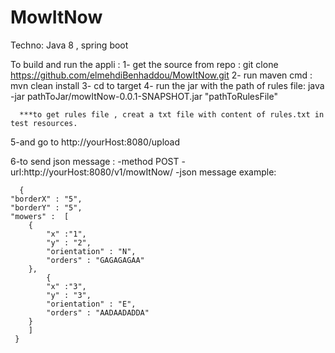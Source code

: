 # MowItNow

Techno:
 Java 8 , spring boot
 
To build and run the appli :
  1- get the source from repo :
      git clone https://github.com/elmehdiBenhaddou/MowItNow.git
  2- run maven cmd :
     mvn clean install
  3- cd to target 
  4- run the jar with the path of rules file:
      java -jar pathToJar/mowItNow-0.0.1-SNAPSHOT.jar "pathToRulesFile"
      
      ***to get rules file , creat a txt file with content of rules.txt in test resources.
   
  5-and go to http://yourHost:8080/upload 
       
  6-to send json message :
     -method POST
     -url:http://yourHost:8080/v1/mowItNow/
     -json message example:
     
     
     
      {
	"borderX" : "5",
	"borderY" : "5",
    "mowers" :	[
		{
			"x" :"1",
			"y" : "2",
			"orientation" : "N",
			"orders" : "GAGAGAGAA"
		},
			{
			"x" :"3",
			"y" : "3",
			"orientation" : "E",
			"orders" : "AADAADADDA"
		}
		]
     }